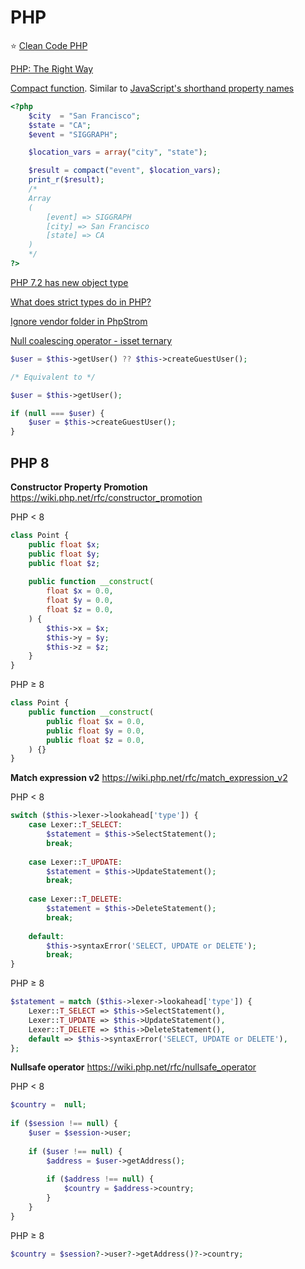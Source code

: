 # PHP

⭐️ [Clean Code PHP](https://github.com/jupeter/clean-code-php)

[PHP: The Right Way](https://phptherightway.com)

[Compact function](https://www.php.net/manual/en/function.compact.php).
Similar to [JavaScript's shorthand property names](https://developer.mozilla.org/en-US/docs/Web/JavaScript/Reference/Operators/Object_initializer#New_notations_in_ECMAScript_2015)
```php
<?php
    $city  = "San Francisco";
    $state = "CA";
    $event = "SIGGRAPH";

    $location_vars = array("city", "state");

    $result = compact("event", $location_vars);
    print_r($result);
    /*
    Array
    (
        [event] => SIGGRAPH
        [city] => San Francisco
        [state] => CA
    )
    */
?>
```

[PHP 7.2 has new object type](https://www.php.net/manual/en/migration72.new-features.php)

[What does strict types do in PHP?](https://stackoverflow.com/a/48723830)

[Ignore vendor folder in PhpStrom](https://stackoverflow.com/a/38364125)

[Null coalescing operator - isset ternary](https://en.wikipedia.org/wiki/Null_coalescing_operator#PHP)
```php
$user = $this->getUser() ?? $this->createGuestUser();

/* Equivalent to */

$user = $this->getUser();

if (null === $user) {
    $user = $this->createGuestUser();
}
```

## PHP 8

__Constructor Property Promotion__ https://wiki.php.net/rfc/constructor_promotion

PHP < 8
```php
class Point {
    public float $x;
    public float $y;
    public float $z;
 
    public function __construct(
        float $x = 0.0,
        float $y = 0.0,
        float $z = 0.0,
    ) {
        $this->x = $x;
        $this->y = $y;
        $this->z = $z;
    }
}
```

PHP ≥ 8
```php
class Point {
    public function __construct(
        public float $x = 0.0,
        public float $y = 0.0,
        public float $z = 0.0,
    ) {}
}
```

__Match expression v2__ https://wiki.php.net/rfc/match_expression_v2

PHP < 8
```php
switch ($this->lexer->lookahead['type']) {
    case Lexer::T_SELECT:
        $statement = $this->SelectStatement();
        break;
 
    case Lexer::T_UPDATE:
        $statement = $this->UpdateStatement();
        break;
 
    case Lexer::T_DELETE:
        $statement = $this->DeleteStatement();
        break;
 
    default:
        $this->syntaxError('SELECT, UPDATE or DELETE');
        break;
}
```

PHP ≥ 8
```php
$statement = match ($this->lexer->lookahead['type']) {
    Lexer::T_SELECT => $this->SelectStatement(),
    Lexer::T_UPDATE => $this->UpdateStatement(),
    Lexer::T_DELETE => $this->DeleteStatement(),
    default => $this->syntaxError('SELECT, UPDATE or DELETE'),
};
```

__Nullsafe operator__ https://wiki.php.net/rfc/nullsafe_operator

PHP < 8
```php
$country =  null;
 
if ($session !== null) {
    $user = $session->user;
 
    if ($user !== null) {
        $address = $user->getAddress();
 
        if ($address !== null) {
            $country = $address->country;
        }
    }
}
```

PHP ≥ 8
```php
$country = $session?->user?->getAddress()?->country;
```
